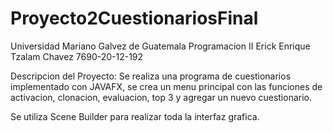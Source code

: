 # Proyecto2CuestionariosFinal

Universidad Mariano Galvez de Guatemala
Programacion II
Erick Enrique Tzalam Chavez
7690-20-12-192

Descripcion del Proyecto:
Se realiza una programa de cuestionarios implementado con JAVAFX, se crea un menu principal con las funciones de activacion, clonacion, evaluacion, top 3 y agregar un nuevo cuestionario.

Se utiliza Scene Builder para realizar toda la interfaz grafica.
